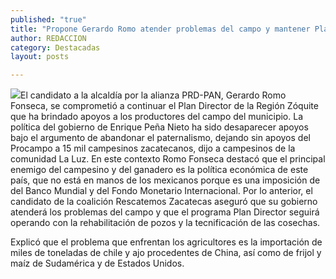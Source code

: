 ```yaml
---
published: "true"
title: "Propone Gerardo Romo atender problemas del campo y mantener Plan Directo Agropecuario en la comunidad de Zóquite "
author: REDACCION
category: Destacadas
layout: posts

---
```


![](http://i.imgur.com/w8ZoGw2m.jpg)El candidato a la alcaldía por la alianza PRD-PAN, Gerardo Romo Fonseca, se comprometió a continuar el Plan Director de la Región Zóquite que ha brindado apoyos a los productores del campo del municipio.
La política del gobierno de Enrique Peña Nieto ha sido desaparecer apoyos bajo el argumento de abandonar el paternalismo, dejando sin apoyos del Procampo a  15 mil campesinos zacatecanos, dijo a campesinos de la comunidad La Luz.
En este contexto Romo Fonseca destacó que el principal enemigo del campesino y del ganadero es la política económica de este país, que no está en manos de los mexicanos porque es una imposición de del Banco Mundial y del Fondo Monetario Internacional.
Por lo anterior, el candidato de la coalición Rescatemos Zacatecas aseguró que su gobierno atenderá los problemas del campo y que el programa Plan Director seguirá operando con la rehabilitación de pozos y la tecnificación de las cosechas.


Explicó que el problema que enfrentan los agricultores es la importación de miles de toneladas de chile y ajo procedentes de China, así como de frijol y maíz de Sudamérica y de Estados Unidos.

